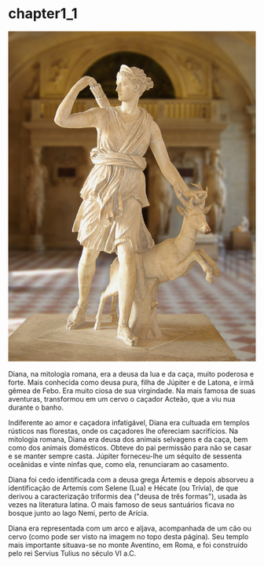 # chapter1\_1

![Diana mitologia](../../.gitbook/assets/12.jpg)

Diana, na mitologia romana, era a deusa da lua e da caça, muito poderosa e forte. Mais conhecida como deusa pura, filha de Júpiter e de Latona, e irmã gêmea de Febo. Era muito ciosa de sua virgindade. Na mais famosa de suas aventuras, transformou em um cervo o caçador Acteão, que a viu nua durante o banho.

Indiferente ao amor e caçadora infatigável, Diana era cultuada em templos rústicos nas florestas, onde os caçadores lhe ofereciam sacrifícios. Na mitologia romana, Diana era deusa dos animais selvagens e da caça, bem como dos animais domésticos. Obteve do pai permissão para não se casar e se manter sempre casta. Júpiter forneceu-lhe um séquito de sessenta oceânidas e vinte ninfas que, como ela, renunciaram ao casamento.

Diana foi cedo identificada com a deusa grega Ártemis e depois absorveu a identificação de Artemis com Selene \(Lua\) e Hécate \(ou Trívia\), de que derivou a caracterização triformis dea \("deusa de três formas"\), usada às vezes na literatura latina. O mais famoso de seus santuários ficava no bosque junto ao lago Nemi, perto de Arícia.

Diana era representada com um arco e aljava, acompanhada de um cão ou cervo \(como pode ser visto na imagem no topo desta página\). Seu templo mais importante situava-se no monte Aventino, em Roma, e foi construído pelo rei Servius Tulius no século VI a.C.

